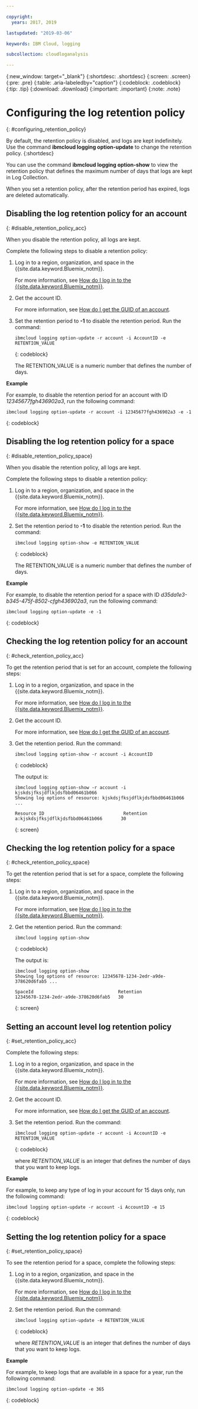 ```yaml
---

copyright:
  years: 2017, 2019

lastupdated: "2019-03-06"

keywords: IBM Cloud, logging

subcollection: cloudloganalysis

---
```


{:new_window: target="_blank"}
{:shortdesc: .shortdesc}
{:screen: .screen}
{:pre: .pre}
{:table: .aria-labeledby="caption"}
{:codeblock: .codeblock}
{:tip: .tip}
{:download: .download}
{:important: .important}
{:note: .note}

# Configuring the log retention policy
{: #configuring_retention_policy}

By default, the retention policy is disabled, and logs are kept indefinitely. Use the command **ibmcloud logging option-update** to change the retention policy.
{:shortdesc}

You can use the command **ibmcloud logging option-show** to view the retention policy that defines the maximum number of days that logs are kept in Log Collection. 

When you set a retention policy, after the retention period has expired, logs are deleted automatically.


## Disabling the log retention policy for an account
{: #disable_retention_policy_acc}

When you disable the retention policy, all logs are kept. 

Complete the following steps to disable a retention policy:

1. Log in to a region, organization, and space in the {{site.data.keyword.Bluemix_notm}}. 

    For more information, see [How do I log in to the {{site.data.keyword.Bluemix_notm}}](/docs/services/CloudLogAnalysis/qa/cli_qa.html#login).
	
2. Get the account ID.

    For more information, see [How do I get the GUID of an account](/docs/services/CloudLogAnalysis/qa/cli_qa.html#account_guid).
    
3. Set the retention period to **-1** to disable the retention period. Run the command:

    ```
    ibmcloud logging option-update -r account -i AccountID -e RETENTION_VALUE
	```
    {: codeblock}
	
	The RETENTION_VALUE is a numeric number that defines the number of days.
    
**Example**
    
For example, to disable the retention period for an account with ID *12345677fgh436902a3*, run the following command:

```
ibmcloud logging option-update -r account -i 12345677fgh436902a3 -e -1
```
{: codeblock}


## Disabling the log retention policy for a space
{: #disable_retention_policy_space}

When you disable the retention policy, all logs are kept.  

Complete the following steps to disable a retention policy:

1. Log in to a region, organization, and space in the {{site.data.keyword.Bluemix_notm}}. 

    For more information, see [How do I log in to the {{site.data.keyword.Bluemix_notm}}](/docs/services/CloudLogAnalysis/qa/cli_qa.html#login).
    
2. Set the retention period to **-1** to disable the retention period. Run the command:

    ```
    ibmcloud logging option-show -e RETENTION_VALUE
	```
    {: codeblock}
	
	The RETENTION_VALUE is a numeric number that defines the number of days.
    
**Example**
    
For example, to disable the retention period for a space with ID *d35da1e3-b345-475f-8502-cfgh436902a3*, run the following command:

```
ibmcloud logging option-update -e -1
```
{: codeblock}


## Checking the log retention policy for an account
{: #check_retention_policy_acc}

To get the retention period that is set for an account, complete the following steps:

1. Log in to a region, organization, and space in the {{site.data.keyword.Bluemix_notm}}. 

    For more information, see [How do I log in to the {{site.data.keyword.Bluemix_notm}}](/docs/services/CloudLogAnalysis/qa/cli_qa.html#login).

2. Get the account ID.

    For more information, see [How do I get the GUID of an account](/docs/services/CloudLogAnalysis/qa/cli_qa.html#account_guid).
    
3. Get the retention period. Run the command:

    ```
    ibmcloud logging option-show -r account -i AccountID
    ```
    {: codeblock}

    The output is:

    ```
    ibmcloud logging option-show -r account -i kjskdsjfksjdflkjdsfbbd06461b066
    Showing log options of resource: kjskdsjfksjdflkjdsfbbd06461b066 ...

    Resource ID                              Retention   
    a:kjskdsjfksjdflkjdsfbbd06461b066       30   
	```
    {: screen}
	
## Checking the log retention policy for a space
{: #check_retention_policy_space}

To get the retention period that is set for a space, complete the following steps:

1. Log in to a region, organization, and space in the {{site.data.keyword.Bluemix_notm}}. 

    For more information, see [How do I log in to the {{site.data.keyword.Bluemix_notm}}](/docs/services/CloudLogAnalysis/qa/cli_qa.html#login).
    
2. Get the retention period. Run the command:

    ```
    ibmcloud logging option-show
    ```
    {: codeblock}

    The output is:

    ```
    ibmcloud logging option-show
    Showing log options of resource: 12345678-1234-2edr-a9de-378620d6fab5 ...

    SpaceId                                Retention   
    12345678-1234-2edr-a9de-378620d6fab5   30   
	```
    {: screen}
    


## Setting an account level log retention policy
{: #set_retention_policy_acc}

Complete the following steps:

1. Log in to a region, organization, and space in the {{site.data.keyword.Bluemix_notm}}. 

    For more information, see [How do I log in to the {{site.data.keyword.Bluemix_notm}}](/docs/services/CloudLogAnalysis/qa/cli_qa.html#login).

2. Get the account ID.

    For more information, see [How do I get the GUID of an account](/docs/services/CloudLogAnalysis/qa/cli_qa.html#account_guid).
    
3. Set the retention period. Run the command:

    ```
    ibmcloud logging option-update -r account -i AccountID -e RETENTION_VALUE
    ```
    {: codeblock}
    
    where *RETENTION_VALUE* is an integer that defines the number of days that you want to keep logs. 
    
    
**Example**
    
For example, to keep any type of log in your account for 15 days only, run the following command:

```
ibmcloud logging option-update -r account -i AccountID -e 15
```
{: codeblock}



## Setting the log retention policy for a space
{: #set_retention_policy_space}

To see the retention period for a space, complete the following steps:

1. Log in to a region, organization, and space in the {{site.data.keyword.Bluemix_notm}}. 

    For more information, see [How do I log in to the {{site.data.keyword.Bluemix_notm}}](/docs/services/CloudLogAnalysis/qa/cli_qa.html#login).
    
2. Set the retention period. Run the command:

    ```
    ibmcloud logging option-update -e RETENTION_VALUE
    ```
    {: codeblock}
    
    where *RETENTION_VALUE* is an integer that defines the number of days that you want to keep logs.
    
    
**Example**
    
For example, to keep logs that are available in a space for a year, run the following command:

```
ibmcloud logging option-update -e 365
```
{: codeblock}




